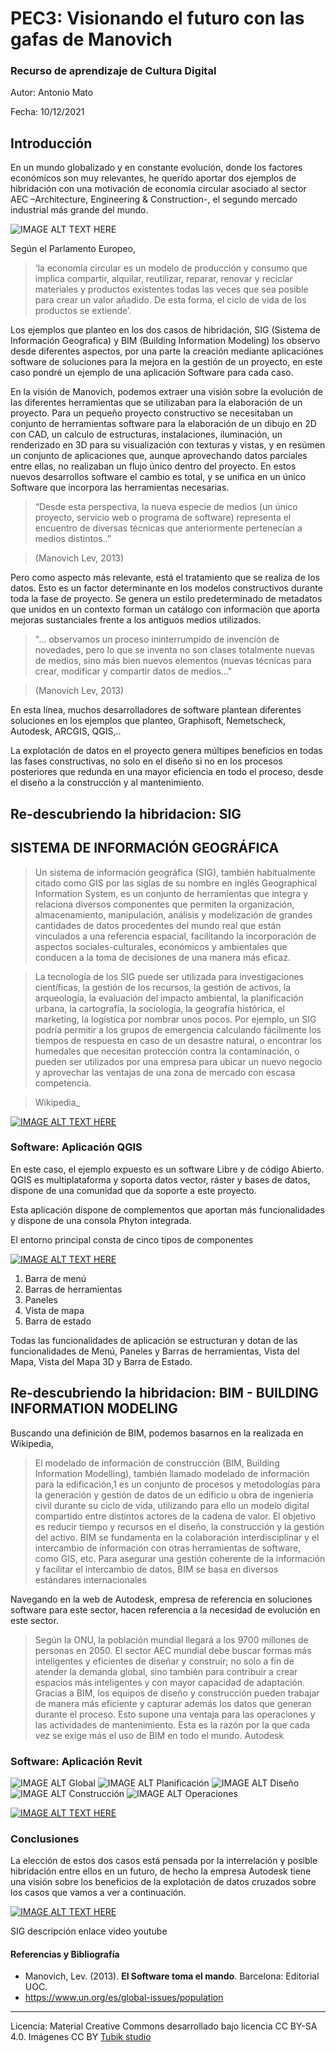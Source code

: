 # PEC3: Visionando el futuro con las gafas de Manovich 

### Recurso de aprendizaje de Cultura Digital 


Autor: Antonio Mato 

Fecha: 10/12/2021

## Introducción

En un mundo globalizado y en constante evolución, donde los factores económicos son muy relevantes, he querído aportar dos ejemplos de hibridación con una motivación de economía circular asociado al sector AEC –Architecture, Engineering & Construction-, el segundo mercado industrial más grande del mundo.

![IMAGE ALT TEXT HERE](https://i2.wp.com/blog.esri.es/wp-content/uploads/2021/06/sdgs_poster_936_es.png?resize=768%2C381&ssl=1)


Según el Parlamento Europeo, 
>‘la economía circular es un modelo de producción y consumo que implica compartir, alquilar, reutilizar, reparar, renovar y reciclar materiales y productos existentes todas las veces que sea posible para crear un valor añadido. De esta forma, el ciclo de vida de los productos se extiende’.

Los ejemplos que planteo en los dos casos de hibridación, SIG (Sistema de Información Geografica) y BIM (Building Information Modeling) los observo desde diferentes aspectos, por una parte la creación mediante aplicaciónes software de soluciones para la mejora en la gestión de un proyecto, en este caso pondré un ejemplo de una aplicación Software para cada caso. 

En la visión de Manovich, podemos extraer una visión sobre la evolución de las diferentes herramientas que se utilizaban para la elaboración de un proyecto. Para un pequeño proyecto constructivo se necesitaban un conjunto de herramientas software para la elaboración de un dibujo en 2D con CAD, un calculo de estructuras, instalaciones, iluminación, un renderizado en 3D para su visualización con texturas y vistas, y en resúmen un conjunto de aplicaciones que, aunque aprovechando datos parciales entre ellas, no realizaban un flujo único dentro del proyecto. 
En estos nuevos desarrollos software el cambio es total, y se unifica en un único Software que incorpora las herramientas necesarias.


>“Desde esta perspectiva, la nueva especie de medios (un único proyecto, servicio web o programa de software) representa el encuentro de diversas técnicas que anteriormente pertenecían a medios distintos..”

>(Manovich Lev, 2013)

Pero como aspecto más relevante, está el tratamiento que se realiza de los datos. Esto es un factor determinante en los modelos constructivos durante toda la fase de proyecto. Se genera un estilo predeterminado de metadatos que unidos en un contexto forman un catálogo con información que aporta mejoras sustanciales frente a los antiguos medios utilizados.

>"... observamos un proceso ininterrumpido de invención de novedades, pero lo que se inventa no son clases totalmente nuevas de medios, sino más bien nuevos elementos (nuevas técnicas para crear, modificar y compartir datos de medios..."

>(Manovich Lev, 2013)

En esta línea, muchos desarrolladores de software plantean diferentes soluciones en los ejemplos que planteo, Graphisoft, Nemetscheck, Autodesk, ARCGIS, QGIS,..

La explotación de datos en el proyecto genera múltipes beneficios en todas las fases constructivas, no solo en el diseño si no en los procesos posteriores que redunda en una mayor eficiencia en todo el proceso, desde el diseño a la construcción y al mantenimiento.

## Re-descubriendo la hibridacion: SIG 
## SISTEMA DE INFORMACIÓN GEOGRÁFICA

> Un sistema de información geográfica (SIG), también habitualmente citado como GIS por las siglas de su nombre en inglés Geographical Information System, es un conjunto de herramientas que integra y relaciona diversos componentes que permiten la organización, almacenamiento, manipulación, análisis y modelización de grandes cantidades de datos procedentes del mundo real que están vinculados a una referencia espacial, facilitando la incorporación de aspectos sociales-culturales, económicos y ambientales que conducen a la toma de decisiones de una manera más eficaz.


> La tecnología de los SIG puede ser utilizada para investigaciones científicas, la gestión de los recursos, la gestión de activos, la arqueología, la evaluación del impacto ambiental, la planificación urbana, la cartografía, la sociología, la geografía histórica, el marketing, la logística por nombrar unos pocos. Por ejemplo, un SIG podría permitir a los grupos de emergencia calculando fácilmente los tiempos de respuesta en caso de un desastre natural, o encontrar los humedales que necesitan protección contra la contaminación, o pueden ser utilizados por una empresa para ubicar un nuevo negocio y aprovechar las ventajas de una zona de mercado con escasa competencia.

>Wikipedia_

[![IMAGE ALT TEXT HERE](https://upload.wikimedia.org/wikipedia/commons/e/ef/Sig.jpg)](https://es.wikipedia.org/wiki/Sistema_de_informaci%C3%B3n_geogr%C3%A1fica)

### Software: Aplicación QGIS
En este caso, el ejemplo expuesto es un software Libre y de código Abierto. QGIS es multiplataforma y soporta datos vector, ráster y bases de datos, dispone de una comunidad que da soporte a este proyecto.

Esta aplicación dispone de complementos que aportan más funcionalidades y dispone de una consola Phyton integrada.

El entorno principal consta de cinco tipos de componentes

[![IMAGE ALT TEXT HERE](https://docs.qgis.org/3.16/es/_images/startup.png)](https://www.qgis.org/es/site/about/index.html)

1. Barra de menú
2. Barras de herramientas
3. Paneles
4. Vista de mapa
5. Barra de estado

Todas las funcionalidades de aplicación se estructuran y dotan de las funcionalidades de Menú, Paneles y Barras de herramientas, Vista del Mapa, Vista del Mapa 3D y Barra de Estado.




## Re-descubriendo la hibridacion: BIM - BUILDING INFORMATION MODELING
Buscando una definición de BIM, podemos basarnos en la realizada en Wikipedia, 

>El modelado de información de construcción (BIM, Building Information Modelling), también llamado modelado de información para la edificación,1​ es un conjunto de procesos y metodologías para la generación y gestión de datos de un edificio u obra de ingeniería civil durante su ciclo de vida, utilizando para ello un modelo digital compartido entre distintos actores de la cadena de valor. El objetivo es reducir tiempo y recursos en el diseño, la construcción y la gestión del activo. BIM se fundamenta en la colaboración interdisciplinar y el intercambio de información con otras herramientas de software, como GIS, etc. Para asegurar una gestión coherente de la información y facilitar el intercambio de datos, BIM se basa en diversos estándares internacionales



Navegando en la web de Autodesk, empresa de referencia en soluciones software para este sector, hacen referencia a la necesidad de evolución en este sector.


>Según la ONU, la población mundial llegará a los 9700 millones de personas en 2050. El sector AEC mundial debe buscar formas más inteligentes y eficientes de diseñar y construir; no solo a fin de atender la demanda global, sino también para contribuir a crear espacios más inteligentes y con mayor capacidad de adaptación.
Gracias a BIM, los equipos de diseño y construcción pueden trabajar de manera más eficiente y capturar además los datos que generan durante el proceso. Esto supone una ventaja para las operaciones y las actividades de mantenimiento. Esta es la razón por la que cada vez se exige más el uso de BIM en todo el mundo.
>Autodesk
### Software: Aplicación Revit

![IMAGE ALT Global](https://damassets.autodesk.net/content/dam/autodesk/www/solutions/bim/images/world-map-r1-white-1920x1000.png)
![IMAGE ALT Planificación](https://damassets.autodesk.net/content/dam/autodesk/www/solutions/bim/fy21/plan-thumb-580x290.jpg)
![IMAGE ALT Diseño](https://damassets.autodesk.net/content/dam/autodesk/www/solutions/bim/fy21/design-thumb-580x290.jpg)
![IMAGE ALT Construcción](https://damassets.autodesk.net/content/dam/autodesk/www/solutions/bim/fy21/build-thumb-580x290.jpg)
![IMAGE ALT Operaciones](https://damassets.autodesk.net/content/dam/autodesk/www/solutions/bim/fy21/operate-thumb-580x290.jpg)



[![IMAGE ALT TEXT HERE](https://damassets.autodesk.net/content/dam/autodesk/www/solutions/bim/fy21/plan-thumb-580x290.jpg)](https://videos.autodesk.com/zencoder/content/dam/autodesk/www/solutions/bim/fy21/what-is-bim-used-for-video-1920x1080.mp4)



### Conclusiones

La elección de estos dos casos está pensada por la interrelación y posible hibridación entre ellos en un futuro, de hecho la empresa Autodesk tiene una visión sobre los beneficios de la explotación de datos cruzados sobre los casos que vamos a ver a continuación.




[![IMAGE ALT TEXT HERE](https://www.esri.com/content/dam/esrisites/en-us/arcgis/products/arcgis-geobim/assets/arcgis-geobim-banner-fg.png)](https://www.esri.com/es-es/arcgis/products/arcgis-geobim/overview)

SIG descripción enlace video youtube 



#### Referencias y Bibliografía

* Manovich, Lev. (2013). **El Software toma el mando**. Barcelona: Editorial UOC. 
* https://www.un.org/es/global-issues/population


----

Licencia: Material Creative Commons desarrollado bajo licencia CC BY-SA 4.0. Imágenes CC BY [Tubik studio](https://blog.tubikstudio.com/how-to-create-original-flat-illustrations-designers-tips/) 
